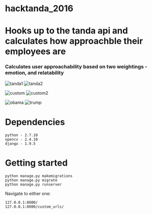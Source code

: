 # hacktanda_2016

# Hooks up to the tanda api and calculates how approachble their employees are

### Calculates user approachability based on two weightings - emotion, and relatability

![tanda1](http://i.imgur.com/QoEQIfa.png)
![tanda2](http://i.imgur.com/QqyuGZK.png)

![custom](http://i.imgur.com/BMeTcTi.png)
![custom2](http://i.imgur.com/TICMugl.png)

![obama](http://i.imgur.com/ntimQEK.png)
![trump](http://i.imgur.com/Hz5rrKO.png)

# Dependencies
	python - 2.7.10
	opencv - 2.4.10
	django - 1.9.5

# Getting started

	python manage.py makemigrations
	python manage.py migrate
	python manage.py runserver

Navigate to either one:

	127.0.0.1:8000/
	127.0.0.1:8000/custom_urls/
